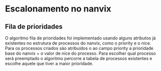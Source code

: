 # Escalonamento no nanvix

## Fila de prioridades

O algoritmo fila de prioridades foi implementado usando alguns atributos já existentes no estrutura de processos do nanvix, como o priority e o nice.
Para os processos criados são atribuídos o ao campo priority a prioridade base do nanvix + o valor de nice do processo.
Para escolher qual processo será preemptado o algoritmo percorre a tabela de processos existentes e escolhe aquele que tiver a maior prioridade.
